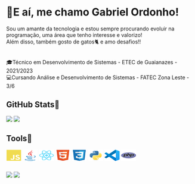 # 👋E aí, me chamo Gabriel Ordonho!

Sou um amante da tecnologia e estou sempre procurando evoluir na programação, uma área que tenho interesse e valorizo! <br>
Além disso, também gosto de gatos🐈 e amo desafios!!

<br>
🎓Técnico em Desenvolvimento de Sistemas - ETEC de Guaianazes - 2021/2023
<br>
💻Cursando Análise e Desenvolvimento de Sistemas - FATEC Zona Leste - 3/6

## GitHub Stats💫

<div>
   <img height="180em" src="https://github-readme-stats.vercel.app/api?username=Biel314&show_icons=true&theme=github_dark">
   <img height="180em" src="https://github-readme-stats.vercel.app/api/top-langs/?username=Biel314&show_icons=true&theme=github_dark&layout=compact">
</div>

## Tools🔨

<div style="display: inline_block">
  <img align="center" alt="Gsgs-Js" height="30" width="40" src="https://raw.githubusercontent.com/devicons/devicon/master/icons/javascript/javascript-plain.svg">
  <img align="center" alt="Gsgs-Java" height="30" width="40" src="https://raw.githubusercontent.com/devicons/devicon/master/icons/java/java-original.svg">
  <img align="center" alt="Gsgs-React" height="30" width="40" src="https://raw.githubusercontent.com/devicons/devicon/master/icons/react/react-original.svg">
  <img align="center" alt="Gsgs-HTML" height="30" width="40" src="https://raw.githubusercontent.com/devicons/devicon/master/icons/html5/html5-original.svg">
  <img align="center" alt="Gsgs-CSS" height="30" width="40" src="https://raw.githubusercontent.com/devicons/devicon/master/icons/css3/css3-original.svg">
  <img align="center" alt="Gsgs-Python" height="30" width="40" src="https://raw.githubusercontent.com/devicons/devicon/master/icons/python/python-original.svg">
  <img align="center" alt="Gsgs-Vscode" height="30" width="40" src="https://raw.githubusercontent.com/devicons/devicon/master/icons/vscode/vscode-original.svg">
   <img align="center" alt="Gsgs-Php" height="30" width="40" src="https://raw.githubusercontent.com/devicons/devicon/master/icons/php/php-original.svg">
</div>
  
  ##
 
<div> 
  <a href = "mailto:gabriel.sordonho@gmail.com"><img src="https://img.shields.io/badge/-Gmail-%23333?style=for-the-badge&logo=gmail&logoColor=white" target="_blank"></a>
  <a href="https://www.linkedin.com/in/gabriel-ordonho" target="_blank"><img src="https://img.shields.io/badge/-LinkedIn-%230077B5?style=for-the-badge&logo=linkedin&logoColor=white" target="_blank"></a> 
</div>
